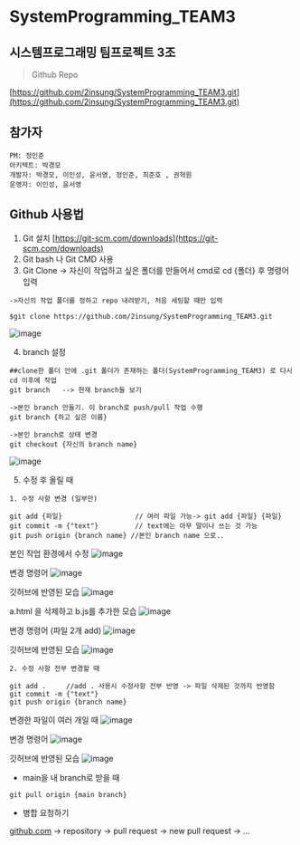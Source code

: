 # SystemProgramming_TEAM3

## 시스템프로그래밍 팀프로젝트 3조

> Github Repo
> 

[https://github.com/2insung/SystemProgramming_TEAM3.git](https://github.com/2insung/SystemProgramming_TEAM3.git)

## 참가자

```
PM: 정인준
아키텍트: 박경모
개발자: 박경모, 이인성, 윤서영, 정인준, 최준호 , 권혁원
운영자: 이인성, 윤서영
```

## Github 사용법

1. Git 설치 [https://git-scm.com/downloads](https://git-scm.com/downloads)
2. Git bash 나 Git CMD 사용
3. Git Clone -> 자신이 작업하고 싶은 폴더를 만들어서 cmd로 cd {폴더} 후 명령어 입력

```
->자신의 작업 폴더를 정하고 repo 내려받기, 처음 세팅할 때만 입력

$git clone https://github.com/2insung/SystemProgramming_TEAM3.git

```
![image](https://user-images.githubusercontent.com/84179188/142755918-b1ee59d7-b5bd-4295-b056-93ada21a38b8.png)


4. branch 설정

```
##clone한 폴더 안에 .git 폴더가 존재하는 폴더(SystemProgramming_TEAM3) 로 다시 cd 이후에 작업
git branch   --> 현재 branch들 보기

->본인 branch 만들기. 이 branch로 push/pull 작업 수행
git branch {하고 싶은 이름} 

```

```
->본인 branch로 상태 변경 
git checkout {자신의 branch name}

```
![image](https://user-images.githubusercontent.com/84179188/142755956-61187d1e-dfe0-441e-b8ab-962d67adc480.png)



5. 수정 후 올릴 때

```
1. 수정 사항 변경 (일부만)

git add {파일}                  // 여러 파일 가능-> git add {파일} {파일}       
git commit -m {"text"}         // text에는 아무 말이나 쓰는 것 가능
git push origin {branch name} //본인 branch name 으로..

```

본인 작업 환경에서 수정
![image](https://user-images.githubusercontent.com/84179188/142756128-f82d0016-68da-4d83-9aac-d68f52327dc0.png)

변경 명령어
![image](https://user-images.githubusercontent.com/84179188/142756135-31233d07-742d-4793-aad0-c834491ce6ec.png)

깃허브에 반영된 모습
![image](https://user-images.githubusercontent.com/84179188/142756122-b27bcbc5-c780-44c4-8217-7d4784a61876.png)


a.html 을 삭제하고 b.js를 추가한 모습
![image](https://user-images.githubusercontent.com/84179188/142756198-415712c6-8da7-437d-8577-8d674360c7be.png)

변경 명령어 (파일 2개 add)
![image](https://user-images.githubusercontent.com/84179188/142756208-fafc505b-d81b-4410-8f32-51dd25520669.png)

깃허브에 반영된 모습
![image](https://user-images.githubusercontent.com/84179188/142756182-e41c30c9-40a2-4108-ae0b-c0c146967e3e.png)


```
2. 수정 사항 전부 변경할 때 

git add .     //add . 사용시 수정사항 전부 반영 -> 파일 삭제된 것까지 반영함
git commit -m {"text"}
git push origin {branch name}

```
변경한 파일이 여러 개일 때
![image](https://user-images.githubusercontent.com/84179188/142756289-3b7e7d11-fe47-4030-8dd9-9aba71a2a503.png)

변경 명령어
![image](https://user-images.githubusercontent.com/84179188/142756296-0407d45c-47bd-4531-9aa6-838ee000c3f0.png)

깃허브에 반영된 모습
![image](https://user-images.githubusercontent.com/84179188/142756278-72efa7dc-6c52-4278-be94-358686319736.png)



- main을 내 branch로 받을 때

```
git pull origin {main branch}

```

- 병합 요청하기

[github.com](http://github.com/) → repository → pull request → new pull request → ...
